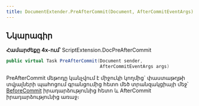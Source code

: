 ```yaml
---
title: DocumentExtender.PreAfterCommit(Document, AfterCommitEventArgs) մեթոդ
---
```


## Նկարագիր

**Համարժեքը 4x-ում՝** ScriptExtension.DocPreAfterCommit

```c#
public virtual Task PreAfterCommit(Document sender, 
                                   AfterCommitEventArgs args)
```

PreAfterCommit մեթոդը կանչվում է միջուկի կողմից` փաստաթղթի տվյալների պահոցում գրանցումից հետո մեծ տրանզակցիայի մեջ՝ [BeforeCommit](https://armsoft.github.io/as4x-docs/HTM/ProgrGuide/ScriptProcs/BeforeCommit.html) իրադարձությունից հետո և AfterCommit իրադարձությունից առաջ։


